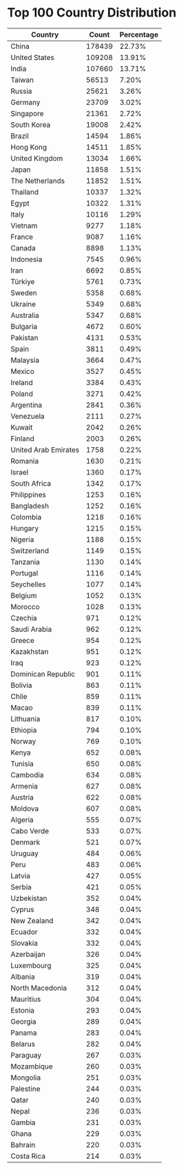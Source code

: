 # Top 100 Country Distribution
| Country | Count | Percentage |
|----|----|----|
| China | 178439 | 22.73% |
| United States | 109208 | 13.91% |
| India | 107660 | 13.71% |
| Taiwan | 56513 | 7.20% |
| Russia | 25621 | 3.26% |
| Germany | 23709 | 3.02% |
| Singapore | 21361 | 2.72% |
| South Korea | 19008 | 2.42% |
| Brazil | 14594 | 1.86% |
| Hong Kong | 14511 | 1.85% |
| United Kingdom | 13034 | 1.66% |
| Japan | 11858 | 1.51% |
| The Netherlands | 11852 | 1.51% |
| Thailand | 10337 | 1.32% |
| Egypt | 10322 | 1.31% |
| Italy | 10116 | 1.29% |
| Vietnam | 9277 | 1.18% |
| France | 9087 | 1.16% |
| Canada | 8898 | 1.13% |
| Indonesia | 7545 | 0.96% |
| Iran | 6692 | 0.85% |
| Türkiye | 5761 | 0.73% |
| Sweden | 5358 | 0.68% |
| Ukraine | 5349 | 0.68% |
| Australia | 5347 | 0.68% |
| Bulgaria | 4672 | 0.60% |
| Pakistan | 4131 | 0.53% |
| Spain | 3811 | 0.49% |
| Malaysia | 3664 | 0.47% |
| Mexico | 3527 | 0.45% |
| Ireland | 3384 | 0.43% |
| Poland | 3271 | 0.42% |
| Argentina | 2841 | 0.36% |
| Venezuela | 2111 | 0.27% |
| Kuwait | 2042 | 0.26% |
| Finland | 2003 | 0.26% |
| United Arab Emirates | 1758 | 0.22% |
| Romania | 1630 | 0.21% |
| Israel | 1360 | 0.17% |
| South Africa | 1342 | 0.17% |
| Philippines | 1253 | 0.16% |
| Bangladesh | 1252 | 0.16% |
| Colombia | 1218 | 0.16% |
| Hungary | 1215 | 0.15% |
| Nigeria | 1188 | 0.15% |
| Switzerland | 1149 | 0.15% |
| Tanzania | 1130 | 0.14% |
| Portugal | 1116 | 0.14% |
| Seychelles | 1077 | 0.14% |
| Belgium | 1052 | 0.13% |
| Morocco | 1028 | 0.13% |
| Czechia | 971 | 0.12% |
| Saudi Arabia | 962 | 0.12% |
| Greece | 954 | 0.12% |
| Kazakhstan | 951 | 0.12% |
| Iraq | 923 | 0.12% |
| Dominican Republic | 901 | 0.11% |
| Bolivia | 863 | 0.11% |
| Chile | 859 | 0.11% |
| Macao | 839 | 0.11% |
| Lithuania | 817 | 0.10% |
| Ethiopia | 794 | 0.10% |
| Norway | 769 | 0.10% |
| Kenya | 652 | 0.08% |
| Tunisia | 650 | 0.08% |
| Cambodia | 634 | 0.08% |
| Armenia | 627 | 0.08% |
| Austria | 622 | 0.08% |
| Moldova | 607 | 0.08% |
| Algeria | 555 | 0.07% |
| Cabo Verde | 533 | 0.07% |
| Denmark | 521 | 0.07% |
| Uruguay | 484 | 0.06% |
| Peru | 483 | 0.06% |
| Latvia | 427 | 0.05% |
| Serbia | 421 | 0.05% |
| Uzbekistan | 352 | 0.04% |
| Cyprus | 348 | 0.04% |
| New Zealand | 342 | 0.04% |
| Ecuador | 332 | 0.04% |
| Slovakia | 332 | 0.04% |
| Azerbaijan | 326 | 0.04% |
| Luxembourg | 325 | 0.04% |
| Albania | 319 | 0.04% |
| North Macedonia | 312 | 0.04% |
| Mauritius | 304 | 0.04% |
| Estonia | 293 | 0.04% |
| Georgia | 289 | 0.04% |
| Panama | 283 | 0.04% |
| Belarus | 282 | 0.04% |
| Paraguay | 267 | 0.03% |
| Mozambique | 260 | 0.03% |
| Mongolia | 251 | 0.03% |
| Palestine | 244 | 0.03% |
| Qatar | 240 | 0.03% |
| Nepal | 236 | 0.03% |
| Gambia | 231 | 0.03% |
| Ghana | 229 | 0.03% |
| Bahrain | 220 | 0.03% |
| Costa Rica | 214 | 0.03% |
